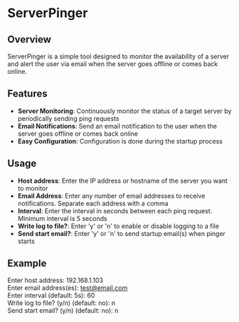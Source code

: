 # ServerPinger

## Overview
ServerPinger is a simple tool designed to monitor the availability of a server and alert the user via email when the server goes offline or comes back online.

## Features
* **Server Monitoring**: Continuously monitor the status of a target server by periodically sending ping requests
* **Email Notifications**: Send an email notification to the user when the server goes offline or comes back online
* **Easy Configuration**: Configuration is done during the startup process

## Usage
* **Host address**: Enter the IP address or hostname of the server you want to monitor
* **Email Address**: Enter any number of email addresses to receive notifications. Separate each address with a comma
* **Interval**: Enter the interval in seconds between each ping request. Minimum interval is 5 seconds
* **Write log to file?**: Enter 'y' or 'n' to enable or disable logging to a file
* **Send start email?**: Enter 'y' or 'n' to send startup email(s) when pinger starts

## Example
Enter host address: 192.168.1.103  
Enter email address(es): test@email.com  
Enter interval (default: 5s): 60  
Write log to file? (y/n) (default: no): n  
Send start email? (y/n) (default: no): n  
